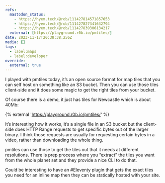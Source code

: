 ```yaml
---
refs:
  mastodon_status:
    - https://hyem.tech/@rob/111427814571857653
    - https://hyem.tech/@rob/111427827341632794
    - https://hyem.tech/@rob/111427839306134217
  external: [https://playground.r0b.io/pmtiles/]
date: 2023-11-17T20:38:38.256Z
media: []
tags:
  - label:maps
  - label:developer
override:
  external: true
---
```


I played with pmtiles today, it’s an open source format for map tiles that you can self host on something like an S3 bucket. Then you can use those tiles client-side and it does some magic to get the right tiles from your bucket.

Of course there is a demo, it just has tiles for Newcastle which is about 40Mb:

{% external 'https://playground.r0b.io/pmtiles/' %}

It’s interesting how it works, it’s a single file in an S3 bucket but the client-side does HTTP Range requests to get specific bytes out of the larger binary. I think those requests are usually for requesting certain bytes in a video, rather than downloading the whole thing.

pmtiles can use those to get the tiles out that it needs at different resolutions. There is prep process where you “extract” the tiles you want from the whole planet set and they provide a nice CLI to do that.

Could be interesting to have an #Eleventy plugin that gets the exact tiles you need for an inline map then they can be statically hosted with your site.

